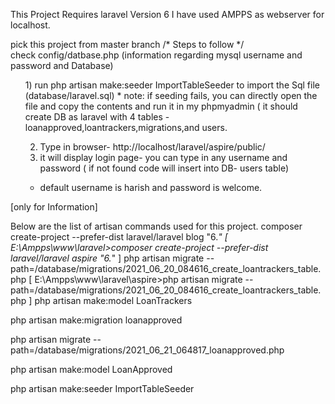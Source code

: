 This Project Requires laravel Version 6
I have used AMPPS as webserver for localhost.

pick this project from master branch
/* Steps to follow */
<br>
check config/datbase.php (information regarding mysql username and password and Database)
<ul>
1) run php artisan make:seeder ImportTableSeeder to import the Sql file (database/laravel.sql)
 * note: if seeding fails, you can directly open the file and copy the contents and run it in my phpmyadmin ( it should create DB as laravel with 
  4 tables - loanapproved,loantrackers,migrations,and users.
 
2) Type in browser- http://localhost/laravel/aspire/public/
3) it will display login page- you can type in any username and password ( if not found code will insert into DB- users table)
* default username is harish and password is welcome.
</ul>
[only for Information]

Below are the list of artisan commands used for this project.
composer create-project --prefer-dist laravel/laravel blog "6.*"
[
E:\Ampps\www\laravel>composer create-project --prefer-dist laravel/laravel aspire "6.*"
]
php artisan migrate --path=/database/migrations/2021_06_20_084616_create_loantrackers_table.php
[ E:\Ampps\www\laravel\aspire>php artisan migrate --path=/database/migrations/2021_06_20_084616_create_loantrackers_table.php
]
php artisan make:model LoanTrackers

php artisan make:migration loanapproved

php artisan migrate --path=/database/migrations/2021_06_21_064817_loanapproved.php

php artisan make:model LoanApproved

php artisan make:seeder ImportTableSeeder




